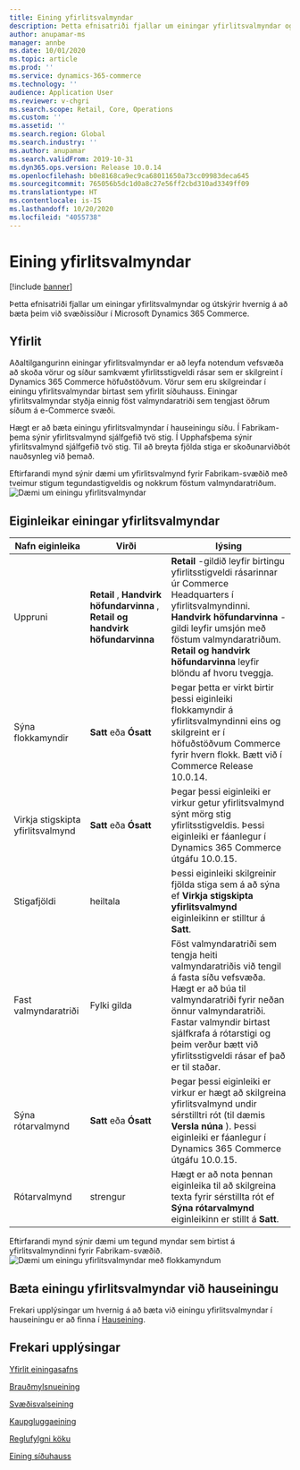 ```yaml
---
title: Eining yfirlitsvalmyndar
description: Þetta efnisatriði fjallar um einingar yfirlitsvalmyndar og útskýrir hvernig á að bæta þeim við svæðissíður í Microsoft Dynamics 365 Commerce.
author: anupamar-ms
manager: annbe
ms.date: 10/01/2020
ms.topic: article
ms.prod: ''
ms.service: dynamics-365-commerce
ms.technology: ''
audience: Application User
ms.reviewer: v-chgri
ms.search.scope: Retail, Core, Operations
ms.custom: ''
ms.assetid: ''
ms.search.region: Global
ms.search.industry: ''
ms.author: anupamar
ms.search.validFrom: 2019-10-31
ms.dyn365.ops.version: Release 10.0.14
ms.openlocfilehash: b0e8168ca9ec9ca68011650a73cc09983deca645
ms.sourcegitcommit: 765056b5dc1d0a8c27e56ff2cbd310ad3349ff09
ms.translationtype: HT
ms.contentlocale: is-IS
ms.lasthandoff: 10/20/2020
ms.locfileid: "4055738"
---
```

# <a name="navigation-menu-module"></a>Eining yfirlitsvalmyndar

[!include [banner](includes/banner.md)]

Þetta efnisatriði fjallar um einingar yfirlitsvalmyndar og útskýrir hvernig á að bæta þeim við svæðissíður í Microsoft Dynamics 365 Commerce.

## <a name="overview"></a>Yfirlit

Aðaltilgangurinn einingar yfirlitsvalmyndar er að leyfa notendum vefsvæða að skoða vörur og síður samkvæmt yfirlitsstigveldi rásar sem er skilgreint í Dynamics 365 Commerce höfuðstöðvum. Vörur sem eru skilgreindar í einingu yfirlitsvalmyndar birtast sem yfirlit síðuhauss. Einingar yfirlitsvalmyndar styðja einnig föst valmyndaratriði sem tengjast öðrum síðum á e-Commerce svæði.

Hægt er að bæta einingu yfirlitsvalmyndar í hauseiningu síðu. Í Fabrikam-þema sýnir yfirlitsvalmynd sjálfgefið tvö stig. Í Upphafsþema sýnir yfirlitsvalmynd sjálfgefið tvö stig. Til að breyta fjölda stiga er skoðunarviðbót nauðsynleg við þemað.

Eftirfarandi mynd sýnir dæmi um yfirlitsvalmynd fyrir Fabrikam-svæðið með tveimur stigum tegundastigveldis og nokkrum föstum valmyndaratriðum.
![Dæmi um einingu yfirlitsvalmyndar](./media/ecommerce-header.png)

## <a name="navigation-menu-module-properties"></a>Eiginleikar einingar yfirlitsvalmyndar

| Nafn eiginleika             | Virði                 | lýsing |
|---------------------------|-----------------------|-------------|
| Uppruni                  | **Retail** , **Handvirk höfundarvinna** , **Retail og handvirk höfundarvinna** | **Retail** -gildið leyfir birtingu yfirlitsstigveldi rásarinnar úr Commerce Headquarters í yfirlitsvalmyndinni. **Handvirk höfundarvinna** -gildi leyfir umsjón með föstum valmyndaratriðum. **Retail og handvirk höfundarvinna** leyfir blöndu af hvoru tveggja. |
| Sýna flokkamyndir | **Satt** eða **Ósatt**    | Þegar þetta er virkt birtir þessi eiginleiki flokkamyndir á yfirlitsvalmyndinni eins og skilgreint er í höfuðstöðvum Commerce fyrir hvern flokk. Bætt við í Commerce Release 10.0.14. |
| Virkja stigskipta yfirlitsvalmynd | **Satt** eða **Ósatt** | Þegar þessi eiginleiki er virkur getur yfirlitsvalmynd sýnt mörg stig yfirlitsstigveldis. Þessi eiginleiki er fáanlegur í Dynamics 365 Commerce útgáfu 10.0.15. |
| Stigafjöldi | heiltala | Þessi eiginleiki skilgreinir fjölda stiga sem á að sýna ef **Virkja stigskipta yfirlitsvalmynd** eiginleikinn er stilltur á **Satt**. |
| Fast valmyndaratriði| Fylki gilda| Föst valmyndaratriði sem tengja heiti valmyndaratriðis við tengil á fasta síðu vefsvæða. Hægt er að búa til valmyndaratriði fyrir neðan önnur valmyndaratriði. Fastar valmyndir birtast sjálfkrafa á rótarstigi og þeim verður bætt við yfirlitsstigveldi rásar ef það er til staðar. |
| Sýna rótarvalmynd | **Satt** eða **Ósatt** | Þegar þessi eiginleiki er virkur er hægt að skilgreina yfirlitsvalmynd undir sérstilltri rót (til dæmis **Versla núna** ). Þessi eiginleiki er fáanlegur í Dynamics 365 Commerce útgáfu 10.0.15. |
| Rótarvalmynd | strengur | Hægt er að nota þennan eiginleika til að skilgreina texta fyrir sérstillta rót ef **Sýna rótarvalmynd** eiginleikinn er stillt á **Satt**. |

Eftirfarandi mynd sýnir dæmi um tegund myndar sem birtist á yfirlitsvalmyndinni fyrir Fabrikam-svæðið.
![Dæmi um einingu yfirlitsvalmyndar með flokkamyndum](./media/ecommerce-categoryimages.PNG)

## <a name="add-a-navigation-menu-module-to-a-header-module"></a>Bæta einingu yfirlitsvalmyndar við hauseiningu

Frekari upplýsingar um hvernig á að bæta við einingu yfirlitsvalmyndar í hauseiningu er að finna í [Hauseining](author-header-module.md).

## <a name="additional-resources"></a>Frekari upplýsingar

[Yfirlit einingasafns](starter-kit-overview.md)

[Brauðmylsnueining](add-breadcrumb.md)

[Svæðisvalseining](site-selector.md)

[Kaupgluggaeining](add-buy-box.md)

[Reglufylgni köku](cookie-compliance.md)

[Eining síðuhauss](author-header-module.md)
